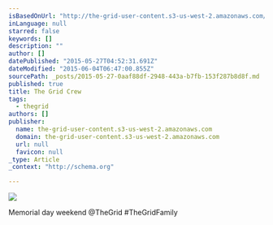 ```yaml
---
isBasedOnUrl: "http://the-grid-user-content.s3-us-west-2.amazonaws.com/ba178bb2-fb8b-4a6b-bda2-48e450899ad4.png"
inLanguage: null
starred: false
keywords: []
description: ""
author: []
datePublished: "2015-05-27T04:52:31.691Z"
dateModified: "2015-06-04T06:47:00.855Z"
sourcePath: _posts/2015-05-27-0aaf88df-2948-443a-b7fb-153f287b8d8f.md
published: true
title: The Grid Crew
tags:
  - thegrid
authors: []
publisher:
  name: the-grid-user-content.s3-us-west-2.amazonaws.com
  domain: the-grid-user-content.s3-us-west-2.amazonaws.com
  url: null
  favicon: null
_type: Article
_context: "http://schema.org"

---
```

![](http://the-grid-user-content.s3-us-west-2.amazonaws.com/ba178bb2-fb8b-4a6b-bda2-48e450899ad4.png)

Memorial day weekend @TheGrid \#TheGridFamily